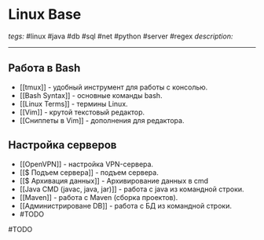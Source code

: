 # Linux Base
*tegs:* #linux #java #db #sql #net #python #server #regex 
*description:*

---
## Работа в Bash
- [[tmux]] - удобный инструмент для работы с консолью.
- [[Bash Syntax]] - основные команды bash.
- [[Linux Terms]] - термины Linux.
- [[Vim]] - крутой текстовый редактор.
- [[Сниппеты в Vim]] - дополнения для редактора.


## Настройка серверов
- [[OpenVPN]] - настройка VPN-сервера.
- [[$ Подъем сервера]] - подъем сервера.
- [[$ Архивация данных]] - Архивирование данных в cmd
- [[Java CMD (javac, java, jar)]] - работа с java из командной строки.
- [[Maven]] - работа с Maven (сборка проектов).
- [[Администрироване DB]] - работа с БД из командной строки.
- #TODO <?добавить настройку DNS, SSH, FTP, Apache серверов.?>

#TODO <?Изъять статьи по книге Командная строка Linux?>